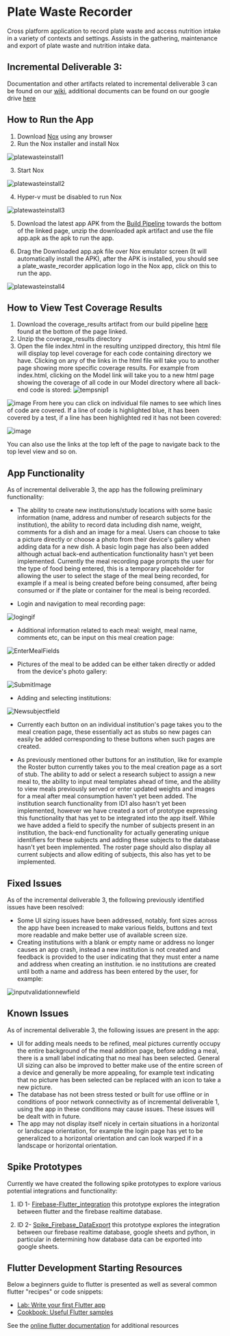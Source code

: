 # Plate Waste Recorder

Cross platform application to record plate waste and access nutrition intake in a variety of contexts and settings. Assists in the gathering, maintenance and export of plate waste and nutrition intake data.

## Incremental Deliverable 3:
Documentation and other artifacts related to incremental deliverable 3 can be found on our [wiki](https://github.com/UniversityOfSaskatchewanCMPT371/term-project-fall-2021-team-2-1/wiki/ID3), additional documents can be found on our google drive [here](https://drive.google.com/drive/folders/1fagtX8sijN0Hs17N98xFa6O1OPY0TXqf?usp=sharing)

## How to Run the App
1. Download [Nox](https://www.bignox.com/en/download/fullPackage) using any browser
2. Run the Nox installer and install Nox

![platewasteinstall1](https://user-images.githubusercontent.com/90283384/135783827-272a5930-33bd-49fb-8327-570391ca5cbe.png)

3. Start Nox

![platewasteinstall2](https://user-images.githubusercontent.com/90283384/135783982-ba43f5d7-d7f9-4546-a1b9-f6e87f75ef11.png)

4. Hyper-v must be disabled to run Nox

![platewasteinstall3](https://user-images.githubusercontent.com/90283384/135784000-b8e158ae-5d54-4f4c-90d4-ea4fb219a9fe.png)

5. Download the latest app APK from the [Build Pipeline](https://github.com/UniversityOfSaskatchewanCMPT371/term-project-fall-2021-team-2-1/actions/runs/1406153392) towards the bottom of the linked page, unzip the downloaded apk artifact and use the file app.apk as the apk to run the app.

6. Drag the Downloaded app.apk file over Nox emulator screen (It will automatically install the APK), after the APK is installed, you should see a plate_waste_recorder application logo in the Nox app, click on this to run the app.

![platewasteinstall4](https://user-images.githubusercontent.com/90283384/135784003-86284a9d-4d5c-45e0-a1a2-7d07b5f21417.png)

## How to View Test Coverage Results
1. Download the coverage_results artifact from our build pipeline [here](https://github.com/UniversityOfSaskatchewanCMPT371/term-project-fall-2021-team-2-1/actions/runs/1406153392) found at the bottom of the page linked.
2. Unzip the coverage_results directory
3. Open the file index.html in the resulting unzipped directory, this html file will display top level coverage for each code containing directory we have. Clicking on any of the links in the html file will take you to another page showing more specific coverage results. For example from index.html, clicking on the Model link will take you to a new html page showing the coverage of all code in our Model directory where all back-end code is stored:
![tempsnip1](https://user-images.githubusercontent.com/90283384/139604829-85754a0e-f9c4-48fd-8b89-4baf0666366d.png)

![image](https://user-images.githubusercontent.com/90283384/139604860-c40a06e5-9fb1-4ccf-afcb-54ab7c8b46dd.png)
From here you can click on individual file names to see which lines of code are covered. If a line of code is highlighted blue, it has been covered by a test, if a line has been highlighted red it has not been covered:

![image](https://user-images.githubusercontent.com/90283384/139604898-ed480480-7117-4c13-97a7-82d19ae98796.png)

You can also use the links at the top left of the page to navigate back to the top level view and so on.



## App Functionality
As of incremental deliverable 3, the app has the following preliminary functionality:
- The ability to create new institutions/study locations with some basic information (name, address and number of research subjects for the institution), the ability to record data including dish name, weight, comments for a dish and an image for a meal. Users can choose to take a picture directly or choose a photo from their device's gallery when adding data for a new dish. A basic login page has also been added although actual back-end authentication functionality hasn't yet been implemented. Currently the meal recording page prompts the user for the type of food being entered, this is a temporary placeholder for allowing the user to select the stage of the meal being recorded, for example if a meal is being created before being consumed, after being consumed or if the plate or container for the meal is being recorded.

- Login and navigation to meal recording page: 

![logingif](https://user-images.githubusercontent.com/90283384/139601195-08a39dc0-f8e8-4898-9cfa-c9322d463169.gif)

- Additional information related to each meal: weight, meal name, comments etc, can be input on this meal creation page: 

![EnterMealFields](https://user-images.githubusercontent.com/90283384/137656511-6e0379b0-38f3-4cbe-b89f-861f2190d28b.gif)

- Pictures of the meal to be added can be either taken directly or added from the device's photo gallery:

![SubmitImage](https://user-images.githubusercontent.com/90283384/137656506-4a833f5c-2992-44ba-b141-1514ae00ab9d.gif)

- Adding and selecting institutions:

![Newsubjectfield](https://user-images.githubusercontent.com/90283384/139601344-986bceae-459d-416c-8d7f-38e65687b5bf.gif)

- Currently each button on an individual institution's page takes you to the meal creation page, these essentially act as stubs so new pages can easily be added corresponding to these buttons when such pages are created. 

- As previously mentioned other buttons for an institution, like for example the Roster button currently takes you to the meal creation page as a sort of stub. The ability to add or select a research subject to assign a new meal to, the ability to input meal templates ahead of time, and the ability to view meals previously served or enter updated weights and images for a meal after meal consumption haven't yet been added. The institution search functionality from ID1 also hasn't yet been implemented, however we have created a sort of prototype expressing this functionality that has yet to be integrated into the app itself. While we have added a field to specify the number of subjects present in an institution, the back-end functionality for actually generating unique identifiers for these subjects and adding these subjects to the database hasn't yet been implemented. The roster page should also display all current subjects and allow editing of subjects, this also has yet to be implemented.

## Fixed Issues
As of the incremental deliverable 3, the following previously identified issues have been resolved: 
- Some UI sizing issues have been addressed, notably, font sizes across the app have been increased to make various fields, buttons and text more readable and make better use of available screen size.
- Creating institutions with a blank or empty name or address no longer causes an app crash, instead a new institution is not created and feedback is provided to the user indicating that they must enter a name and address when creating an institution. ie no institutions are created until both a name and address has been entered by the user, for example: 

![inputvalidationnewfield](https://user-images.githubusercontent.com/90283384/139602133-0d50482d-ced5-4e3d-8337-f37159bc93a3.gif)


## Known Issues
As of incremental deliverable 3, the following issues are present in the app: 
- UI for adding meals needs to be refined, meal pictures currently occupy the entire background of the meal addition page, before adding a meal, there is a small label indicating that no meal has been selected. General UI sizing can also be improved to better make use of the entire screen of a device and generally be more appealing, for example text indicating that no picture has been selected can be replaced with an icon to take a new picture.
- The database has not been stress tested or built for use offline or in conditions of poor network connectivity as of incremental deliverable 1, using the app in these conditions may cause issues. These issues will be dealt with in future.
- The app may not display itself nicely in certain situations in a horizontal or landscape orientation, for example the login page has yet to be generalized to a horizontal orientation and can look warped if in a landscape or horizontal orientation.

## Spike Prototypes
Currently we have created the following spike prototypes to explore various potential integrations and functionality:
1. ID 1- [Firebase-Flutter_integration](https://github.com/UniversityOfSaskatchewanCMPT371/term-project-fall-2021-team-2-1/releases/tag/Firebase-Flutter_integration) this prototype explores the integration between flutter and the firebase realtime database. 

2. ID 2- [Spike_Firebase_DataExport](https://github.com/UniversityOfSaskatchewanCMPT371/term-project-fall-2021-team-2-1/releases/tag/Spike_Firebase_DataExport) this prototype explores the integration between our firebase realtime database, google sheets and python, in particular in determining how database data can be exported into google sheets.


## Flutter Development Starting Resources
Below a beginners guide to flutter is presented as well as several common flutter "recipes" or code snippets:
- [Lab: Write your first Flutter app](https://flutter.dev/docs/get-started/codelab)
- [Cookbook: Useful Flutter samples](https://flutter.dev/docs/cookbook)

See the [online flutter documentation](https://flutter.dev/docs) for additional resources




